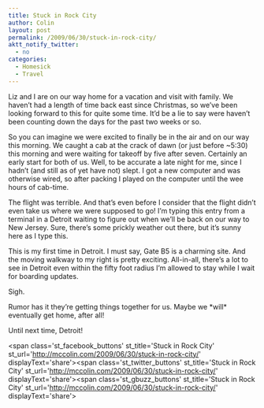 ```yaml
---
title: Stuck in Rock City
author: Colin
layout: post
permalink: /2009/06/30/stuck-in-rock-city/
aktt_notify_twitter:
  - no
categories:
  - Homesick
  - Travel
---
```

Liz and I are on our way home for a vacation and visit with family. We haven&#8217;t had a length of time back east since Christmas, so we&#8217;ve been looking forward to this for quite some time. It&#8217;d be a lie to say were haven&#8217;t been counting down the days for the past two weeks or so.

So you can imagine we were excited to finally be in the air and on our way this morning. We caught a cab at the crack of dawn (or just before ~5:30) this morning and were waiting for takeoff by five after seven. Certainly an early start for both of us. Well, to be accurate a late night for me, since I hadn&#8217;t (and still as of yet have not) slept. I got a new computer and was otherwise wired, so after packing I played on the computer until the wee hours of cab-time.

The flight was terrible. And that&#8217;s even before I consider that the flight didn&#8217;t even take us where we were supposed to go! I&#8217;m typing this entry from a terminal in a Detroit waiting to figure out when we&#8217;ll be back on our way to New Jersey. Sure, there&#8217;s some prickly weather out there, but it&#8217;s sunny here as I type this.

This is my first time in Detroit. I must say, Gate B5 is a charming site. And the moving walkway to my right is pretty exciting. All-in-all, there&#8217;s a lot to see in Detroit even within the fifty foot radius I&#8217;m allowed to stay while I wait for boarding updates.

Sigh.

Rumor has it they&#8217;re getting things together for us. Maybe we \*will\* eventually get home, after all!

Until next time, Detroit!

<span class='st\_facebook\_buttons' st\_title='Stuck in Rock City' st\_url='http://mccolin.com/2009/06/30/stuck-in-rock-city/' displayText='share'></span><span class='st\_twitter\_buttons' st\_title='Stuck in Rock City' st\_url='http://mccolin.com/2009/06/30/stuck-in-rock-city/' displayText='share'></span><span class='st\_gbuzz\_buttons' st\_title='Stuck in Rock City' st\_url='http://mccolin.com/2009/06/30/stuck-in-rock-city/' displayText='share'></span>